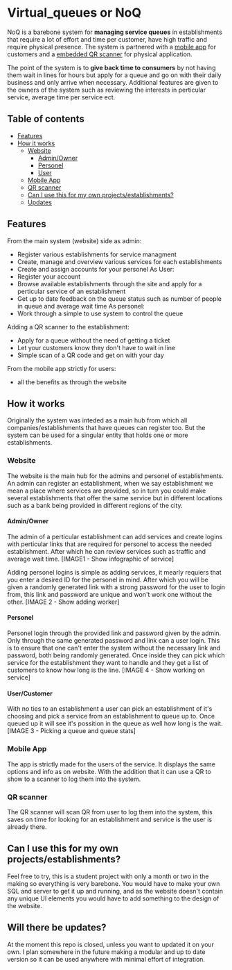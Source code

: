 # Virtual_queues or NoQ

NoQ is a barebone system for **managing service queues** in establishments that require a lot of effort and time per customer, have high traffic and require physical presence. The system is partnered with a [mobile app](https://github.com/Dero1014/Virtual_queues_mobile) for customers and a [embedded QR scanner](https://github.com/Dero1014/Virtual_queues_QR) for physical application. 

The point of the system is to **give back time to consumers** by not having them wait in lines for hours but apply for a queue and go on with their daily business and only arrive when necessary. Additional features are given to the owners of the system such as reviewing the interests in perticular service, average time per service ect.

## Table of contents
-  [Features](#features)
-  [How it works](#how-it-works)
   -  [Website](#website)
      -  [Admin/Owner](#admin/owner)
      -  [Personel](#personel)
      -  [User](#user)
   -  [Mobile App](#mobile_app)
   -  [QR scanner](#qr_scanner)
   -  [Can I use this for my own projects/establishments?](#can_i_use)
   -  [Updates](#will_there)
   

## Features
From the main system (website) side as admin:
  - Register various establishments for service managment
  - Create, manage and overview various services for each establishments
  - Create and assign accounts for your personel
As User:
  - Register your account
  - Browse available establishments through the site and apply for a perticular service of an establishment
  - Get up to date feedback on the queue status such as number of people in queue and average wait time
As personel:
  - Work through a simple to use system to control the queue

Adding a QR scanner to the establishment:
  - Apply for a queue without the need of getting a ticket
  - Let your customers know they don't have to wait in line
  - Simple scan of a QR code and get on with your day

From the mobile app strictly for users:
  - all the benefits as through the website

## How it works
Originally the system was inteded as a main hub from which all companies/establishments that have queues can register too. But the system can be used for a singular entity that holds one or more establishments.

### Website
The website is the main hub for the admins and personel of establishments. An admin can register an establishment, when we say establishment we mean a place where services are provided, so in turn you could make several establishments that offer the same service but in different locations such as a bank being provided in different regions of the city.

#### Admin/Owner
The admin of a perticular establishment can add services and create logins with perticular links that are required for personel to access the needed establishment. After which he can review services such as traffic and average wait time. [IMAGE1 - Show infographic of service]

Adding personel logins is simple as adding services, it mearly requiers that you enter a desired ID for the personel in mind. After which you will be given a randomly generated link with a strong password for the user to login from, this link and password are unique and won't work one without the other. [IMAGE 2 - Show adding worker]

#### Personel
Personel login through the provided link and password given by the admin. Only through the same generated password and link can a user login. This is to ensure that one can't enter the system without the necessary link and password, both being randomly generated. Once inside they can pick which service for the establishment they want to handle and they get a list of customers to know how long is the line. [IMAGE 4 - Show working on service]

#### User/Customer
With no ties to an establishment a user can pick an establishment of it's choosing and pick a service from an establishment to queue up to. Once queued up it will see it's possition in the queue as well how long is the wait. [IMAGE 3 - Picking a queue and queue stats]

### Mobile App
The app is strictly made for the users of the service. It displays the same options and info as on website. With the addition that it can use a QR to show to a scanner to log them into the system.

### QR scanner
The QR scanner will scan QR from user to log them into the system, this saves on time for looking for an establishment and service is the user is already there.

## Can I use this for my own projects/establishments?
Feel free to try, this is a student project with only a month or two in the making so everything is very barebone. You would have to make your own SQL and server to get it up and running, and as the website doesn't contain any unique UI elements you would have to add something to the design of the website.

## Will there be updates?
At the moment this repo is closed, unless you want to updated it on your own. I plan somewhere in the future making a modular and up to date version so it can be used anywhere with minimal effort of integration.

